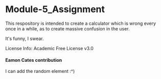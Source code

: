 # Module-5_Assignment

This respository is intended to create a calculator which is wrong every once in a while,
as to create massive confusion in the user.

It's funny, I swear.

License Info: Academic Free License v3.0

#### Eamon Cates contribution ####

I can add the random element :^)
